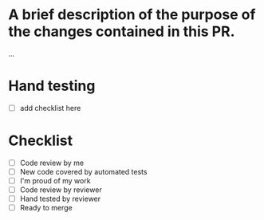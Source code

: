 # A brief description of the purpose of the changes contained in this PR.
...


# Hand testing
- [ ] add checklist here


# Checklist
- [ ] Code review by me
- [ ] New code covered by automated tests
- [ ] I'm proud of my work
- [ ] Code review by reviewer
- [ ] Hand tested by reviewer
- [ ] Ready to merge
